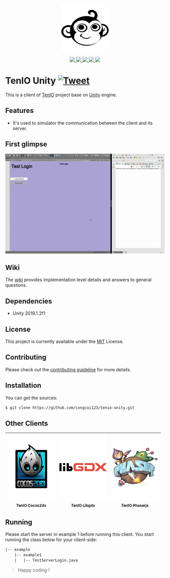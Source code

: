 <p align="center">
    <a href="#">
        <img src="https://github.com/congcoi123/tenio/blob/master/assets/tenio-github-logo.png">
    </a>
</p>
<p align="center">
    <a href="LICENSE">
        <img src="https://img.shields.io/badge/license-MIT-blue.svg">
    </a>
    <a href="#">
        <img src="https://img.shields.io/github/last-commit/congcoi123/tenio-unity">
    </a>
    <a href="https://github.com/congcoi123/tenio-unity/issues">
        <img src="https://img.shields.io/github/issues/congcoi123/tenio-unity">
    </a>
    <a href="CONTRIBUTING.md">
        <img src="https://img.shields.io/badge/PRs-welcome-brightgreen.svg">
    </a>
    <a href="https://gitter.im/ten-io/community?source=orgpage">
        <img src="https://badges.gitter.im/Join%20Chat.svg">
    </a>
</p>

# TenIO Unity [![Tweet](https://img.shields.io/twitter/url/http/shields.io.svg?style=social)](https://twitter.com/intent/tweet?text=TenIO%20is%20a%20java%20NIO%20based%20server%20specifically%20designed%20for%20multiplayer%20games.%0D%0A&url=https://github.com/congcoi123/tenio%0D%0A&hashtags=tenio,java,gameserver,multiplayer,nio,netty,jetty,msgpack,cocos2dx,unity,libgdx,phaserjs%0D%0A&via=congcoi123)
This is a client of [TenIO](https://github.com/congcoi123/tenio) project base on [Unity](https://unity.com/) engine.

## Features
- It's used to simulator the communication between the client and its server.

## First glimpse
![Simple Communication](https://github.com/congcoi123/tenio/blob/master/assets/login-example-unity-1.gif)

## Wiki
The [wiki](https://github.com/congcoi123/tenio-unity/wiki) provides implementation level details and answers to general questions.

## Dependencies
- Unity 2019.1.2f1

## License
This project is currently available under the [MIT](LICENSE) License.

## Contributing
Please check out the [contributing guideline](CONTRIBUTING.md) for more details.

## Installation
You can get the sources:
```sh
$ git clone https://github.com/congcoi123/tenio-unity.git
```

## Other Clients
| [<img src="https://github.com/congcoi123/tenio/blob/master/assets/cocos2dx-logo.png" width="150px;"/><br /><sub><b>TenIO Cocos2dx</b></sub>](https://github.com/congcoi123/tenio-cocos2dx)<br /> | [<img src="https://github.com/congcoi123/tenio/blob/master/assets/libgdx-logo.png" width="150px;"/><br /><sub><b>TenIO Libgdx</b></sub>](https://github.com/congcoi123/tenio-libgdx)<br />          | [<img src="https://github.com/congcoi123/tenio/blob/master/assets/phaserjs-logo.png" width="150px;"/><br /><sub><b>TenIO Phaserjs</b></sub>](https://github.com/congcoi123/tenio-phaserjs)<br /> |
| :-----------------------------------------------------------------------------------------------------------------------------------------------------------------: | :-----------------------------------------------------------------------------------------------------------------------------------------------------------------------: | :-------------------------------------------------------------------------------------------------------------------------------------------------------------------: |

## Running
Please start the server in example 1 before running this client. You start running the class below for your client-side:

```txt
|-- example
    |-- example1
    |   |-- TestServerLogin.java
```

> Happy coding !
